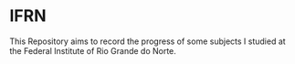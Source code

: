 # IFRN
This Repository aims to record the progress of some subjects I studied at the Federal Institute of Rio Grande do Norte.
